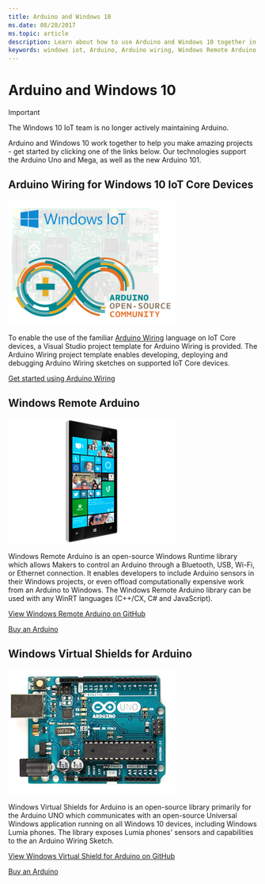 ```yaml
---
title: Arduino and Windows 10
ms.date: 08/28/2017
ms.topic: article
description: Learn about how to use Arduino and Windows 10 together in Wiring, Remote Arduino, and more.
keywords: windows iot, Arduino, Arduino wiring, Windows Remote Arduino
---
```


# Arduino and Windows 10

> [!IMPORTANT]
> The Windows 10 IoT team is no longer actively maintaining Arduino.

Arduino and Windows 10 work together to help you make amazing projects - get started by clicking one of the links below. Our technologies support the Arduino Uno and Mega, as well as the new Arduino 101.

## Arduino Wiring for Windows 10 IoT Core Devices

![Arduino Wiring](../media/ArduinoAndWindows10/Lighning_0.png)

To enable the use of the familiar [Arduino Wiring](https://www.arduino.cc/en/Reference/HomePage) language on IoT Core devices, a Visual Studio project template for Arduino Wiring is provided. The Arduino Wiring project template enables developing, deploying and debugging Arduino Wiring sketches on supported IoT Core devices.
	
[Get started using Arduino Wiring](ArduinoWiring.md)   

## Windows Remote Arduino

[![windows remote arduino](../media/ArduinoAndWindows10/WindowsPhone_0.png)](https://github.com/ms-iot/remote-wiring)

Windows Remote Arduino is an open-source Windows Runtime library which allows Makers to control an Arduino through a Bluetooth, USB, Wi-Fi, or Ethernet connection. It enables developers to include Arduino sensors in their Windows projects, or even offload computationally expensive work from an Arduino to Windows. The Windows Remote Arduino library can be used with any WinRT languages (C++/CX, C# and JavaScript).

[View Windows Remote Arduino on GitHub](https://github.com/ms-iot/remote-wiring)

[Buy an Arduino](http://store-usa.arduino.cc/)
</div>
</div>

## Windows Virtual Shields for Arduino

![virtual shields for arduino](../media/ArduinoAndWindows10/Arduino_1.png)

Windows Virtual Shields for Arduino is an open-source library primarily for the Arduino UNO which communicates with an open-source Universal Windows application running on all Windows 10 devices, including Windows Lumia phones. The library exposes Lumia phones' sensors and capabilities to the an Arduino Wiring Sketch.

[View Windows Virtual Shield for Arduino on GitHub](https://github.com/ms-iot/virtual-shields-arduino)

[Buy an Arduino](http://store-usa.arduino.cc/)
</div>
</div>
